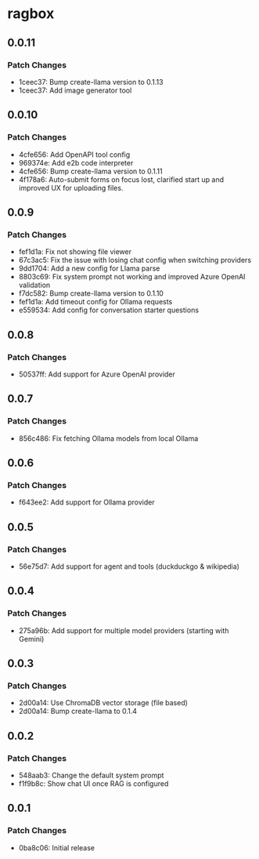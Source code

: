 # ragbox

## 0.0.11

### Patch Changes

- 1ceec37: Bump create-llama version to 0.1.13
- 1ceec37: Add image generator tool

## 0.0.10

### Patch Changes

- 4cfe656: Add OpenAPI tool config
- 969374e: Add e2b code interpreter
- 4cfe656: Bump create-llama version to 0.1.11
- 4f178a6: Auto-submit forms on focus lost, clarified start up and improved UX for uploading files.

## 0.0.9

### Patch Changes

- fef1d1a: Fix not showing file viewer
- 67c3ac5: Fix the issue with losing chat config when switching providers
- 9dd1704: Add a new config for Llama parse
- 8803c69: Fix system prompt not working and improved Azure OpenAI validation
- f7dc582: Bump create-llama version to 0.1.10
- fef1d1a: Add timeout config for Ollama requests
- e559534: Add config for conversation starter questions

## 0.0.8

### Patch Changes

- 50537ff: Add support for Azure OpenAI provider

## 0.0.7

### Patch Changes

- 856c486: Fix fetching Ollama models from local Ollama

## 0.0.6

### Patch Changes

- f643ee2: Add support for Ollama provider

## 0.0.5

### Patch Changes

- 56e75d7: Add support for agent and tools (duckduckgo & wikipedia)

## 0.0.4

### Patch Changes

- 275a96b: Add support for multiple model providers (starting with Gemini)

## 0.0.3

### Patch Changes

- 2d00a14: Use ChromaDB vector storage (file based)
- 2d00a14: Bump create-llama to 0.1.4

## 0.0.2

### Patch Changes

- 548aab3: Change the default system prompt
- f1f9b8c: Show chat UI once RAG is configured

## 0.0.1

### Patch Changes

- 0ba8c06: Initial release

